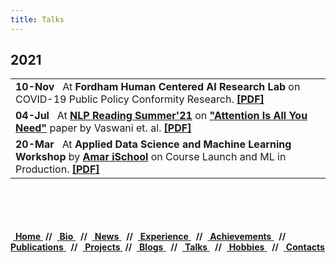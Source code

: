 ```yaml
---
title: Talks
---
```


## 2021
<table>
<tr><td>
<b>10-Nov</b></a> &nbsp; At <b>Fordham Human Centered AI Research Lab</b> </a> on COVID-19 Public Policy Conformity Research.
<a href="https://github.com/msi1427/msi1427.github.io/blob/main/themes/dimension/static/talks/policy-conformity.pdf"> <b>[PDF]</b> </a>
</td></tr>
<tr><td>
<b>04-Jul</b></a> &nbsp; At <a href="https://docs.google.com/document/d/e/2PACX-1vRia76U_JQwpLgGoQRH2mQHJewl1kJcXKiOib81ga3WS6vFkQUucRLwtGI_rUSxQqtett1h2z0cJetl/pub"> <b>NLP Reading Summer'21</b></a> on <a href="https://arxiv.org/abs/1706.03762"><b>"Attention Is All You Need"</b></a> paper by Vaswani et. al.
<a href="https://github.com/msi1427/msi1427.github.io/blob/main/themes/dimension/static/talks/transformer_sunlp21.pdf"> <b>[PDF]</b> </a>
</td></tr>
<tr><td>
<b>20-Mar</b></a> &nbsp; At <b>Applied Data Science and Machine Learning Workshop </b> by </a> <a href="https://amarischool.com/"><b>Amar iSchool</b></a> on Course Launch and ML in Production.
<a href="https://github.com/msi1427/msi1427.github.io/blob/main/themes/dimension/static/talks/adsml_workshop.pdf"> <b>[PDF]</b> </a>
</td></tr>
</table>

<br/>
<br/>
<br/>
<br/>
<div class ="box">
    &nbsp;<a href="">            <b>Home</b>  </a> &nbsp;<b>//</b>
    </b>&nbsp;<a href="#bio">             <b>Bio</b>  </a> &nbsp; <b>//</b>
    &nbsp;<a href="#news">                <b>News</b> </a> &nbsp; <b>//</b>
    &nbsp;<a href="#experience">          <b>Experience</b> </a> &nbsp; <b>//</b>
    &nbsp;<a href="#achievements">        <b>Achievements</b> </a> &nbsp; <b>//</b>
    &nbsp;<a href="#publications">        <b>Publications</b> </a> &nbsp; <b>//</b>
    &nbsp;<a href="#projects">            <b>Projects</b> </a> &nbsp;<b>//</b>
    &nbsp;<a href="#blogs">               <b>Blogs</b> </a> &nbsp; <b>//</b>
    &nbsp;<a href="#talks">               <b>Talks</b>    </a> &nbsp; <b>//</b>
    &nbsp;<a href="#hobbies">             <b>Hobbies</b>    </a> &nbsp; <b>//</b>
    &nbsp;<a href="#contacts">            <b>Contacts</b> </a> &nbsp;
</div>